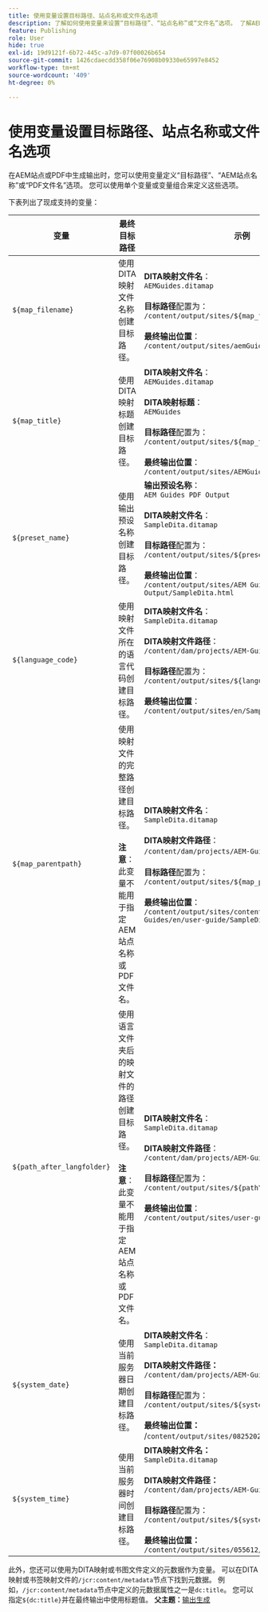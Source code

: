 ```yaml
---
title: 使用变量设置目标路径、站点名称或文件名选项
description: 了解如何使用变量来设置“目标路径”、“站点名称”或“文件名”选项。 了解AEM Guides中支持的现成变量。
feature: Publishing
role: User
hide: true
exl-id: 19d9121f-6b72-445c-a7d9-07f00026b654
source-git-commit: 1426cdaecdd358f06e76908b09330e65997e8452
workflow-type: tm+mt
source-wordcount: '409'
ht-degree: 0%

---
```


# 使用变量设置目标路径、站点名称或文件名选项


在AEM站点或PDF中生成输出时，您可以使用变量定义“目标路径”、“AEM站点名称”或“PDF文件名”选项。 您可以使用单个变量或变量组合来定义这些选项。

下表列出了现成支持的变量：

| 变量 | 最终目标路径 | 示例 |
| --- | --- | --- |
| `${map_filename}` | 使用DITA映射文件名称创建目标路径。 | **DITA映射文件名**：<br>`AEMGuides.ditamap`<br><br>**目标路径**&#x200B;配置为：<br>`/content/output/sites/${map_filename}`<br><br>**最终输出位置**：<br>`/content/output/sites/aemGuides/AEMGuides.html` |
| `${map_title}` | 使用DITA映射标题创建目标路径。 | **DITA映射文件名**：<br>`AEMGuides.ditamap`<br><br>**DITA映射标题**：<br>`AEMGuides`<br><br>**目标路径**&#x200B;配置为：<br>`/content/output/sites/${map_title}`<br><br>**最终输出位置**：<br>`/content/output/sites/AEMGuides/AEMGuides.html` |
| `${preset_name}` | 使用输出预设名称创建目标路径。 | **输出预设名称**：<br>`AEM Guides PDF Output`<br><br>**DITA映射文件名**：<br>`SampleDita.ditamap`<br><br>**目标路径**&#x200B;配置为：<br>`/content/output/sites/${preset_name}`<br><br>**最终输出位置**：<br>`/content/output/sites/AEM Guides PDF Output/SampleDita.html` |
| `${language_code}` | 使用映射文件所在的语言代码创建目标路径。 | **DITA映射文件名**：<br>`SampleDita.ditamap`<br><br>**DITA映射文件路径**：<br>`/content/dam/projects/AEM-Guides/en/user-guide/`<br><br>**目标路径**&#x200B;配置为：<br>`/content/output/sites/${language_code}`<br><br>**最终输出位置**：<br>`/content/output/sites/en/SampleDita.html` |
| `${map_parentpath}` | 使用映射文件的完整路径创建目标路径。<br><br>**注意**：此变量不能用于指定AEM站点名称或PDF文件名。 | **DITA映射文件名**：<br>`SampleDita.ditamap`<br><br>**DITA映射文件路径**：<br>`/content/dam/projects/AEM-Guides/en/user-guide`/<br><br>**目标路径**&#x200B;配置为：<br>`/content/output/sites/${map_parentpath}`<br><br>**最终输出位置**：<br>`/content/output/sites/content/dam/projects/AEM-Guides/en/user-guide/SampleDita.html` |
| `${path_after_langfolder}` | 使用语言文件夹后的映射文件的路径创建目标路径。<br><br>**注意**：此变量不能用于指定AEM站点名称或PDF文件名。 | **DITA映射文件名**：<br>`SampleDita.ditamap`<br><br>**DITA映射文件路径**：<br>`/content/dam/projects/AEM-Guides/en/user-guide/`<br><br>**目标路径**&#x200B;配置为：<br>`/content/output/sites/${path\_after\_langfolder}`<br><br>**最终输出位置**：<br>`/content/output/sites/user-guide/SampleDita.html` |
| `${system_date}` | 使用当前服务器日期创建目标路径。 | **DITA映射文件名**： <br> `SampleDita.ditamap` <br><br> **DITA映射文件路径：** <br> `/content/dam/projects/AEM-Guides/en/user-guide/` <br><br> **目标路径**&#x200B;配置为： <br> `/content/output/sites/${system_date}` <br> <br> **最终输出位置：** <br> /`content/output/sites/08252023/SampleDita.html` |
| `${system_time}` | 使用当前服务器时间创建目标路径。 | **DITA映射文件名：** <br>`SampleDita.ditamap` <br> <br> **DITA映射文件路径：** <br>`/content/dam/projects/AEM-Guides/en/user-guide/` <br><Br>**目标路径**&#x200B;配置为： <br> `/content/output/sites/${system_time}`<br><br>**最终输出位置：**<br>`/content/output/sites/055612/SampleDita.html` |

此外，您还可以使用为DITA映射或书图文件定义的元数据作为变量。 可以在DITA映射或书签映射文件的`/jcr:content/metadata`节点下找到元数据。 例如，`/jcr:content/metadata`节点中定义的元数据属性之一是`dc:title`。 您可以指定`${dc:title}`并在最终输出中使用标题值。
**父主题：**[&#x200B;输出生成](generate-output.md)

